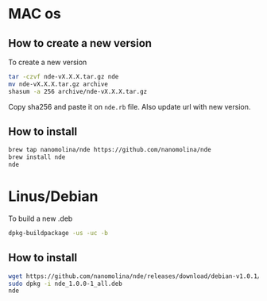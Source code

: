 # MAC os

## How to create a new version
To create a new version
``` bash
tar -czvf nde-vX.X.X.tar.gz nde
mv nde-vX.X.X.tar.gz archive
shasum -a 256 archive/nde-vX.X.X.tar.gz
```

Copy sha256 and paste it on `nde.rb` file.
Also update url with new version.

## How to install
``` bash
brew tap nanomolina/nde https://github.com/nanomolina/nde
brew install nde
nde
```

# Linus/Debian
To build a new .deb
``` bash
dpkg-buildpackage -us -uc -b
```

## How to install
``` bash
wget https://github.com/nanomolina/nde/releases/download/debian-v1.0.1/nde_1.0.0-1_all.deb
sudo dpkg -i nde_1.0.0-1_all.deb
nde
```